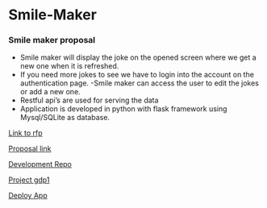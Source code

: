 # Smile-Maker
### Smile maker proposal
- Smile maker will display the joke on the opened screen where we get a new one when it is refreshed.
- If you need more jokes to see we have to login into the account on the authentication page.
-Smile maker can access the user to edit the jokes or add a new one.
- Restful api’s are used for serving the data
- Application is developed in python with flask framework using Mysql/SQLite as database.

[Link to rfp](https://github.com/manojnuvvala/smile_maker_proposal/blob/main/RFP.md)

[Proposal link](https://github.com/manojnuvvala/smile_maker_proposal/blob/main/proposal.md)

[Development Repo](https://github.com/manojnuvvala/FlaskDevelopment)

[Project gdp1](https://github.com/manojnuvvala/smile_maker_proposal/projects/1)

[Deploy App](https://smile-maker.herokuapp.com/)


